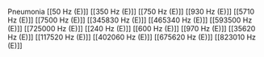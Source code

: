 Pneumonia
[[50 Hz (E)]]
[[350 Hz (E)]]
[[750 Hz (E)]]
[[930 Hz (E)]]
[[5710 Hz (E)]]
[[7500 Hz (E)]]
[[345830 Hz (E)]]
[[465340 Hz (E)]]
[[593500 Hz (E)]]
[[725000 Hz (E)]]
[[240 Hz (E)]]
[[600 Hz (E)]]
[[970 Hz (E)]]
[[35620 Hz (E)]]
[[117520 Hz (E)]]
[[402060 Hz (E)]]
[[675620 Hz (E)]]
[[823010 Hz (E)]]